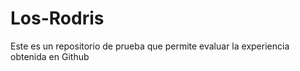 # Los-Rodris
Este es un repositorio de prueba que permite evaluar la experiencia obtenida en Github
